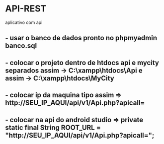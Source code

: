 # API-REST
aplicativo com api

## - usar o banco de dados pronto no phpmyadmin banco.sql
## - colocar o projeto dentro de htdocs api e mycity separados assim -> C:\xampp\htdocs\Api e assim -> C:\xampp\htdocs\MyCity
## - colocar ip da maquina tipo assim => http://SEU_IP_AQUI/api/v1/Api.php?apicall=
## - colocar na api do android studio => private static final String ROOT_URL = "http://SEU_IP_AQUI/api/v1/Api.php?apicall=";
